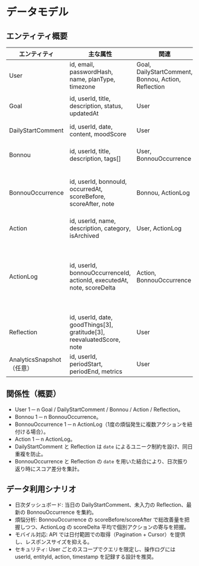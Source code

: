 # データモデル

## エンティティ概要
| エンティティ | 主な属性 | 関連 | 備考 |
| --- | --- | --- | --- |
| User | id, email, passwordHash, name, planType, timezone | Goal, DailyStartComment, Bonnou, Action, Reflection | プラン判定とタイムゾーンで日次の区切りを管理 |
| Goal | id, userId, title, description, status, updatedAt | User | 長期目標。最新状態のみ管理（履歴は拡張で対応） |
| DailyStartComment | id, userId, date, content, moodScore | User | 日付で一意。気分スコアは 0–9 または 1–10 |
| Bonnou | id, userId, title, description, tags[] | User, BonnouOccurrence | 再発する煩悩のマスタ。タグは文字列配列またはタグテーブル |
| BonnouOccurrence | id, userId, bonnouId, occurredAt, scoreBefore, scoreAfter, note | Bonnou, ActionLog | 発生ログ。scoreBefore は初期値、scoreAfter は最終値として保持し、複数アクションを通じた総変化を表す |
| Action | id, userId, name, description, category, isArchived | User, ActionLog | ユーザーが管理するアクションテンプレート |
| ActionLog | id, userId, bonnouOccurrenceId, actionId, executedAt, note, scoreDelta | Action, BonnouOccurrence | scoreDelta はアクション実施直前のスコアと実施直後のスコア差分（任意）。実測値は BonnouOccurrence 側の scoreBefore/scoreAfter と連動 |
| Reflection | id, userId, date, goodThings[3], gratitude[3], reevaluatedScore, note | User | 朝の開始メモと同じ日付キー |
| AnalyticsSnapshot（任意） | id, userId, periodStart, periodEnd, metrics | User | 定期バッチで算出する集計（将来拡張） |

## 関係性（概要）
- User 1 ─ n Goal / DailyStartComment / Bonnou / Action / Reflection。
- Bonnou 1 ─ n BonnouOccurrence。
- BonnouOccurrence 1 ─ n ActionLog（1度の煩悩発生に複数アクションを紐付ける場合）。
- Action 1 ─ n ActionLog。
- DailyStartComment と Reflection は `date` によるユニーク制約を設け、同日重複を防止。
- BonnouOccurrence と Reflection の `date` を用いた結合により、日次振り返り時にスコア差分を集計。

## データ利用シナリオ
- 日次ダッシュボード: 当日の DailyStartComment、未入力の Reflection、最新の BonnouOccurrence を集約。
- 煩悩分析: BonnouOccurrence の scoreBefore/scoreAfter で総改善量を把握しつつ、ActionLog の scoreDelta 平均で個別アクションの寄与を把握。
- モバイル対応: API では日付範囲での取得（Pagination + Cursor）を提供し、レスポンスサイズを抑える。
- セキュリティ: User ごとのスコープでクエリを限定し、操作ログには userId, entityId, action, timestamp を記録する設計を推奨。
